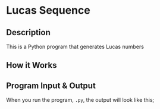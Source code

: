 # Lucas Sequence

## Description

This is a Python program that generates Lucas numbers

## How it Works

## Program Input & Output

When you run the program, `.py`, the output will look like this;

```
```